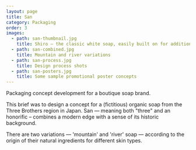 ```yaml
---
layout: page
title: San
category: Packaging
order: 3
images:
  - path: san-thumbnail.jpg
    title: Shiro – the classic white soap, easily built on for additional variations
  - path: san-combined.jpg
    title: Mountain and river variations
  - path: san-process.jpg
    title: Design process shots
  - path: san-posters.jpg
    title: Some sample promotional poster concepts
---
```


Packaging concept development for a boutique soap brand.

<!--more-->
This brief was to design a concept for a (fictitious) organic soap from the Three Brothers region in Japan. San — meaning both "three" and an honorific – combines a modern edge with a sense of its historic background.

There are two variations — 'mountain' and 'river' soap — according to the origin of their natural ingredients for different skin types.